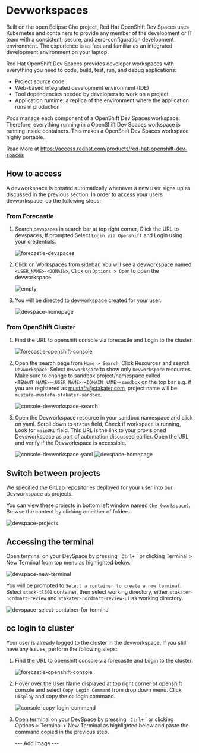 # Devworkspaces

Built on the open Eclipse Che project, Red Hat OpenShift Dev Spaces uses Kubernetes and containers to provide any member of the development or IT team with a consistent, secure, and zero-configuration development environment. The experience is as fast and familiar as an integrated development environment on your laptop.

Red Hat OpenShift Dev Spaces provides developer workspaces with everything you need to code, build, test, run, and debug applications:

- Project source code
- Web-based integrated development environment (IDE)
- Tool dependencies needed by developers to work on a project
- Application runtime: a replica of the environment where the application runs in production

Pods manage each component of a OpenShift Dev Spaces workspace. Therefore, everything running in a OpenShift Dev Spaces workspace is running inside containers. This makes a OpenShift Dev Spaces workspace highly portable.

Read More at https://access.redhat.com/products/red-hat-openshift-dev-spaces

## How to access

A devworkspace is created automatically whenever a new user signs up as discussed in the previous section. In order to access your users devworkspace, do the following steps:

### From Forecastle
1. Search `devspaces` in search bar at top right corner, Click the URL to devspaces, If prompted Select `Login via Openshift` and Login using your credentials.

    ![forecastle-devspaces](images/forecastle-devspaces.png)

2. Click on Workspaces from sidebar, You will see a devworkspace named `<USER_NAME>-<DOMAIN>`, Click on `Options > Open` to open the devworkspace.

    ![empty](images/empty.png)

3. You will be directed to devworkspace created for your user. 

      ![devspace-homepage](images/devspace-homepage.png)  

### From OpenShift Cluster

1. Find the URL to openshift console via forecastle and Login to the cluster.

    ![forecastle-openshift-console](images/forecastle-openshift-console.png)

3. Open the search page from `Home > Search`, Click Resources and search `Devworkspace`. Select `Devworkspace` to show only `Devworkspace` resources. Make sure to change to sandbox project/namespace called `<TENANT_NAME>-<USER_NAME>-<DOMAIN_NAME>-sandbox` on the top bar e.g. if you are registered as mustafa@stakater.com, project name will be `mustafa-mustafa-stakater-sandbox`.

    ![console-devworkspace-search](images/console-devworkspace-search.png)

4. Open the Devworkspace resource in your sandbox namespace and click on yaml. Scroll down to `status` field, Check if workspace is running, Look for `mainURL` field. This URL is the link to your provisioned Devsworkspace as part of automation discussed earlier. Open the URL and verify if the Devworkspace is accessible. 

    ![console-devworkspace-yaml](images/console-devworkspace-yaml.png)
    ![devspace-homepage](images/devspace-homepage.png)

## Switch between projects

We specified the GitLab repositories deployed for your user into our Devworkspace as projects. 

You can view these projects in bottom left window named `Che (workspace)`. Browse the content by clicking on either of folders.

![devspace-projects](images/devspace-projects.png)

## Accessing the terminal

Open terminal on your DevSpace by pressing ` Ctrl+` ` or clicking Terminal > New Terminal from top menu as highlighted below. 

![devspace-new-terminal](images/devspace-new-terminal.png)

You will be prompted to `Select a container to create a new terminal`. Select `stack-tl500` container, then select working directory, either `stakater-nordmart-review` and `stakater-nordmart-review-ui` as working directory.

![devspace-select-container-for-terminal](images/devspace-select-container-for-terminal.png)


## oc login to cluster

Your user is already logged to the cluster in the devworkspace. If you still have any issues, perform the following steps:

1. Find the URL to openshift console via forecastle and Login to the cluster.

    ![forecastle-openshift-console](images/forecastle-openshift-console.png)

2. Hover over the User Name displayed at top right corner of openshift console and select `Copy Login Command` from drop down menu. Click `Display` and copy the oc login command.

    ![console-copy-login-command](images/console-copy-login-command.png)

3. Open terminal on your DevSpace by pressing ` Ctrl+` ` or clicking Options > Terminal > New Terminal as highlighted below and paste the command copied in the previous step.

    --- Add Image ---

